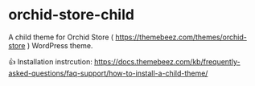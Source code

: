 # orchid-store-child
A child theme for Orchid Store ( https://themebeez.com/themes/orchid-store ) WordPress theme.

👍 Installation instrcution: https://docs.themebeez.com/kb/frequently-asked-questions/faq-support/how-to-install-a-child-theme/
